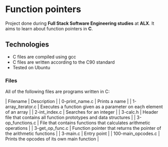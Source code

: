 # Function pointers
Project done during **Full Stack Software Engineering studies** at **ALX**. It aims to learn about function pointers in **C**.

## Technologies
* C files are compiled using gcc
* C files are written according to the C90 standard
* Tested on Ubuntu
### Files
All of the following files are programs written in C:

| Filename | 	Description |
| 0-print_name.c | 	Prints a name |
| 1-array_iterator.c |	Executes a function given as a parameter on each element of an array |
| 2-int_index.c |	Searches for an integer |
| 3-calc.h | 	Header file that contains all function prototypes and data structures |
| 3-op_functions.c | 	File that contains functions that calculates arithmetic operations |
| 3-get_op_func.c  | 	Function pointer that returns the pointer of the arithmetic functions |
| 3-main.c | 	Entry point |
| 100-main_opcodes.c | Prints the opcodes of its own main function |

